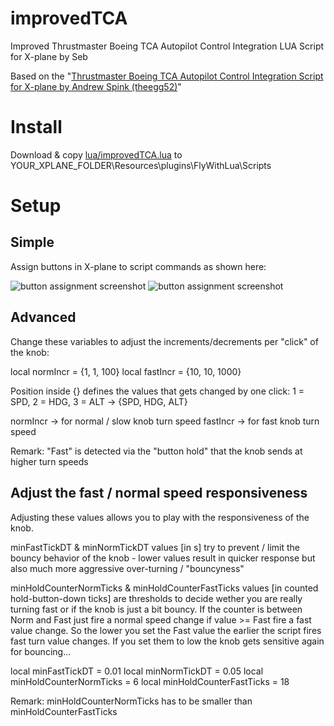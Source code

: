 # improvedTCA
Improved Thrustmaster Boeing TCA Autopilot Control Integration LUA Script for X-plane by Seb

Based on the "[Thrustmaster Boeing TCA Autopilot Control Integration Script for X-plane by Andrew Spink (theegg52)](https://forums.x-plane.org/index.php?/files/file/79047-flywithlua-script-for-thrustmaster-boeing-tca-quadrant-autopilot/)"

# Install

Download & copy [lua/improvedTCA.lua](https://raw.githubusercontent.com/xpxop/improvedTCA/main/lua/improvedTCA.lua) to YOUR_XPLANE_FOLDER\Resources\plugins\FlyWithLua\Scripts

# Setup

## Simple

Assign buttons in X-plane to script commands as shown here:

![button assignment screenshot][btnasgn1]
![button assignment screenshot][btnasgn2]

[btnasgn1]: https://github.com/xpxop/improvedTCA/blob/main/imgs/assign_buttons1.JPG "button assignment screenshot 1"
[btnasgn2]: https://github.com/xpxop/improvedTCA/blob/main/imgs/assign_buttons2.JPG "button assignment screenshot 2"

## Advanced

Change these variables to adjust the increments/decrements per "click" of the knob:

local normIncr = {1, 1, 100}
local fastIncr = {10, 10, 1000}

Position inside {} defines the values that gets changed by one click:
1 = SPD, 2 = HDG, 3 = ALT -> {SPD, HDG, ALT}

normIncr -> for normal / slow knob turn speed
fastIncr -> for fast knob turn speed

Remark: "Fast" is detected via the "button hold" that the knob sends at higher turn speeds

## Adjust the fast / normal speed responsiveness

Adjusting these values allows you to play with the responsiveness of the knob.

minFastTickDT & minNormTickDT values [in s] try to prevent / limit the bouncy behavior of the knob - lower values result in quicker response but also much more aggressive over-turning / "bouncyness"

minHoldCounterNormTicks & minHoldCounterFastTicks values [in counted hold-button-down ticks] are thresholds to decide wether you are really turning fast or if the knob is just a bit bouncy. If the counter is between Norm and Fast just fire a normal speed change if value >= Fast fire a fast value change. So the lower you set the Fast value the earlier the script fires fast turn value changes. If you set them to low the knob gets sensitive again for bouncing... 

local minFastTickDT = 0.01
local minNormTickDT = 0.05
local minHoldCounterNormTicks = 6
local minHoldCounterFastTicks = 18

Remark: minHoldCounterNormTicks has to be smaller than minHoldCounterFastTicks 
